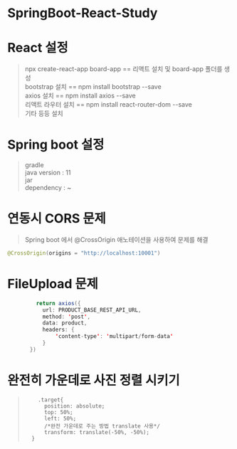 # SpringBoot-React-Study

# React 설정
> npx create-react-app board-app == 리액트 설치 및 board-app 폴더를 생성 <br>
> bootstrap 설치 == npm install bootstrap --save <br>
> axios 설치 == npm install axios --save <br>
> 리액트 라우터 설치 == npm install react-router-dom --save <br>
> 기타 등등 설치

# Spring boot 설정
> gradle <br>
> java version : 11 <br>
> jar <br>
> dependency : ~


# 연동시 CORS 문제 
> Spring boot 에서 @CrossOrigin 애노테이션을 사용하여 문제를 해결  <br>

``` java
@CrossOrigin(origins = "http://localhost:10001")
```

# FileUpload 문제
``` java
         return axios({
           url: PRODUCT_BASE_REST_API_URL,
           method: 'post',
           data: product,
           headers: {
               'content-type': 'multipart/form-data'
           }
       })
```

# 완전히 가운데로 사진 정렬 시키기
>         .target{
>           position: absolute;
>           top: 50%;
>           left: 50%;
>           /*완전 가운데로 주는 방법 translate 사용*/
>           transform: translate(-50%, -50%);
>       }
